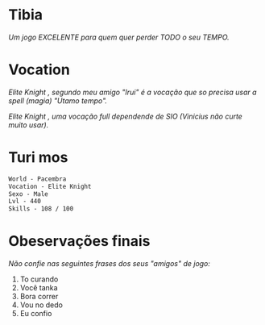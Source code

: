 # Tibia

_Um jogo EXCELENTE para quem quer perder TODO o seu TEMPO._

# Vocation

_Elite Knight , segundo meu amigo "Irui" é a vocação que so precisa usar a spell (magia) "Utamo tempo"._

_Elite Knight , uma vocação full dependende de SIO (Vinicius não curte muito usar)._

# Turi mos
```markdown
World - Pacembra
Vocation - Elite Knight
Sexo - Male
Lvl - 440
Skills - 108 / 100

```



# Obeservações finais 

_Não confie nas seguintes frases dos seus "amigos" de jogo:_
1. To curando
2. Você tanka
3. Bora correr 
4. Vou no dedo
5. Eu confio




